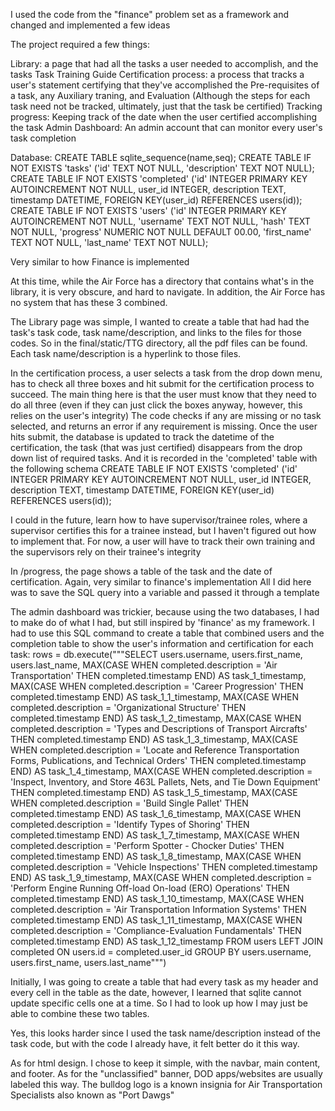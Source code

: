 I used the code from the "finance" problem set as a framework and changed and implemented a few ideas

The project required a few things:

Library: a page that had all the tasks a user needed to accomplish, and the tasks Task Training Guide
Certification process: a process that tracks a user's statement certifying that they've accomplished the Pre-requisites of a task, any Auxiliary traning, and Evaluation
(Although the steps for each task need not be tracked, ultimately, just that the task be certified)
Tracking progress: Keeping track of the date when the user certified accomplishing the task
Admin Dashboard: An admin account that can monitor every user's task completion

Database:
CREATE TABLE sqlite_sequence(name,seq);
CREATE TABLE IF NOT EXISTS 'tasks' ('id' TEXT NOT NULL, 'description' TEXT NOT NULL);
CREATE TABLE IF NOT EXISTS 'completed' ('id' INTEGER PRIMARY KEY AUTOINCREMENT NOT NULL, user_id INTEGER, description TEXT, timestamp DATETIME, FOREIGN KEY(user_id) REFERENCES users(id));
CREATE TABLE IF NOT EXISTS 'users' ('id' INTEGER PRIMARY KEY AUTOINCREMENT NOT NULL, 'username' TEXT NOT NULL, 'hash' TEXT NOT NULL, 'progress' NUMERIC NOT NULL DEFAULT 00.00, 'first_name' TEXT NOT NULL, 'last_name' TEXT NOT NULL);

Very similar to how Finance is implemented

At this time, while the Air Force has a directory that contains what's in the library, it is very obscure, and hard to navigate.
In addition, the Air Force has no system that has these 3 combined.

The Library page was simple, I wanted to create a table that had had the task's task code, task name/description, and links to the files for those codes.
So in the final/static/TTG directory, all the pdf files can be found. Each task name/description is a hyperlink to those files.

In the certification process, a user selects a task from the drop down menu, has to check all three boxes and hit submit for the certification process to succeed.
The main thing here is that the user must know that they need to do all three (even if they can just click the boxes anyway, however, this relies on the user's integrity)
The code checks if any are missing or no task selected, and returns an error if any requirement is missing.
Once the user hits submit, the database is updated to track the datetime of the certification, the task (that was just certified) disappears from the drop down list of required tasks.
And it is recorded in the 'completed' table 
with the following schema
CREATE TABLE IF NOT EXISTS 'completed' ('id' INTEGER PRIMARY KEY AUTOINCREMENT NOT NULL, user_id INTEGER, description TEXT, timestamp DATETIME, FOREIGN KEY(user_id) REFERENCES users(id));

I could in the future, learn how to have supervisor/trainee roles, where a supervisor certifies this for a trainee instead, but I haven't figured out how to implement that. For now, 
a user will have to track their own training and the supervisors rely on their trainee's integrity

In /progress, the page shows a table of the task and the date of certification. Again, very similar to finance's implementation
All I did here was to save the SQL query into a variable and passed it through a template

The admin dashboard was trickier, because using the two databases, I had to make do of what I had, but still inspired by 'finance' as my framework.
I had to use this SQL command to create a table that combined users and the completion table to show the user's information and certification for each task:
  rows = db.execute("""SELECT
    users.username,
    users.first_name,
    users.last_name,
    MAX(CASE WHEN completed.description = 'Air Transportation' THEN completed.timestamp END) AS task_1_timestamp,
    MAX(CASE WHEN completed.description = 'Career Progression' THEN completed.timestamp END) AS task_1_1_timestamp,
    MAX(CASE WHEN completed.description = 'Organizational Structure' THEN completed.timestamp END) AS task_1_2_timestamp,
    MAX(CASE WHEN completed.description = 'Types and Descriptions of Transport Aircrafts' THEN completed.timestamp END) AS task_1_3_timestamp,
    MAX(CASE WHEN completed.description = 'Locate and Reference Transportation Forms, Publications, and Technical Orders' THEN completed.timestamp END) AS task_1_4_timestamp,
    MAX(CASE WHEN completed.description = 'Inspect, Inventory, and Store 463L Pallets, Nets, and Tie Down Equipment' THEN completed.timestamp END) AS task_1_5_timestamp,
    MAX(CASE WHEN completed.description = 'Build Single Pallet' THEN completed.timestamp END) AS task_1_6_timestamp,
    MAX(CASE WHEN completed.description = 'Identify Types of Shoring' THEN completed.timestamp END) AS task_1_7_timestamp,
    MAX(CASE WHEN completed.description = 'Perform Spotter - Chocker Duties' THEN completed.timestamp END) AS task_1_8_timestamp,
    MAX(CASE WHEN completed.description = 'Vehicle Inspections' THEN completed.timestamp END) AS task_1_9_timestamp,
    MAX(CASE WHEN completed.description = 'Perform Engine Running Off-load On-load (ERO) Operations' THEN completed.timestamp END) AS task_1_10_timestamp,
    MAX(CASE WHEN completed.description = 'Air Transportation Information Systems' THEN completed.timestamp END) AS task_1_11_timestamp,
    MAX(CASE WHEN completed.description = 'Compliance-Evaluation Fundamentals' THEN completed.timestamp END) AS task_1_12_timestamp
FROM
    users
LEFT JOIN
    completed ON users.id = completed.user_id
GROUP BY
    users.username, users.first_name, users.last_name""")

Initially, I was going to create a table that had every task as my header and every cell in the table as the date, however, I learned that sqlite cannot update specific cells one at a time. So I had to look up how I may just be able to combine these two tables.

Yes, this looks harder since I used the task name/description instead of the task code, but with the code I already have, it felt better do it this way.

As for html design. I chose to keep it simple, with the navbar, main content, and footer. As for the "unclassified" banner, DOD apps/websites are usually labeled this way.
The bulldog logo is a known insignia for Air Transportation Specialists also known as "Port Dawgs"


